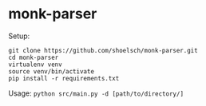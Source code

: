 monk-parser
===========

Setup:
```
git clone https://github.com/shoelsch/monk-parser.git 
cd monk-parser
virtualenv venv
source venv/bin/activate
pip install -r requirements.txt
```

Usage:
` python src/main.py -d [path/to/directory/] `

